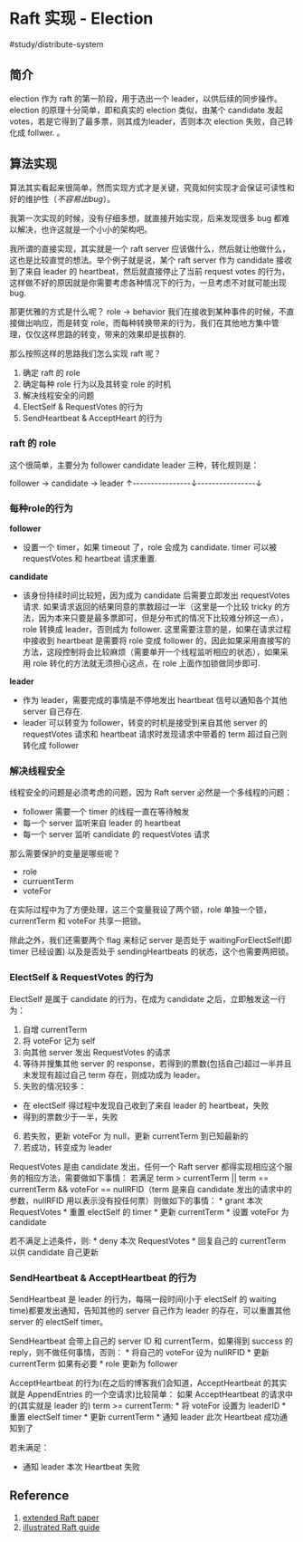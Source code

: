 # Raft 实现 - Election
#study/distribute-system

## 简介
election 作为 raft 的第一阶段，用于选出一个 leader，以供后续的同步操作。
election 的原理十分简单，即和真实的 election 类似，由某个 candidate 发起 votes，若是它得到了最多票，则其成为leader，否则本次 election 失败，自己转化成 follwer. 
。

## 算法实现
算法其实看起来很简单，然而实现方式才是关键，究竟如何实现才会保证可读性和好的维护性（_不容易出bug_）。

我第一次实现的时候，没有仔细多想，就直接开始实现，后来发现很多 bug 都难以解决，也许这就是一个小小的架构吧。

我所谓的直接实现，其实就是一个 raft server 应该做什么，然后就让他做什么，这也是比较直觉的想法。举个例子就是说，某个 raft server 作为 candidate 接收到了来自 leader 的 heartbeat，然后就直接停止了当前 request votes 的行为，这样做不好的原因就是你需要考虑各种情况下的行为，一旦考虑不对就可能出现 bug. 

那更优雅的方式是什么呢？
role → behavior
我们在接收到某种事件的时候，不直接做出响应，而是转变 role，而每种转换带来的行为，我们在其他地方集中管理，仅仅这样思路的转变，带来的效果却是拔群的.

那么按照这样的思路我们怎么实现 raft 呢？
1. 确定 raft 的 role
2. 确定每种 role 行为以及其转变 role 的时机
3. 解决线程安全的问题
4. ElectSelf & RequestVotes 的行为
5. SendHeartbeat & AcceptHeart 的行为

### raft 的 role
这个很简单，主要分为 follower candidate leader 三种，转化规则是：

follower → candidate → leader
↑----------------↓----------------↓

### 每种role的行为
**follower**
* 设置一个 timer，如果 timeout 了，role 会成为 candidate. timer 可以被 requestVotes 和 heartbeat 请求重置.

**candidate**
* 该身份持续时间比较短，因为成为 candidate 后需要立即发出 requestVotes 请求. 如果请求返回的结果同意的票数超过一半（这里是一个比较 tricky 的方法，因为本来只要是最多票即可，但是分布式的情况下比较难分辨这一点），role 转换成 leader，否则成为 follower. 这里需要注意的是，如果在请求过程中接收到 heartbeat 是需要将 role 变成 follower 的，因此如果采用直接写的方法，这段控制将会比较麻烦（需要单开一个线程监听相应的状态），如果采用 role 转化的方法就无须担心这点，在 role 上面作加锁做同步即可.

**leader**
* 作为 leader，需要完成的事情是不停地发出 heartbeat 信号以通知各个其他 server 自己存在.
* leader 可以转变为 follower，转变的时机是接受到来自其他 server 的 requestVotes 请求和 heartbeat 请求时发现请求中带着的 term 超过自己则转化成 follower

### 解决线程安全
线程安全的问题是必须考虑的问题，因为 Raft server 必然是一个多线程的问题：
* follower 需要一个 timer 的线程一直在等待触发
* 每一个 server 监听来自 leader 的 heartbeat
* 每一个 server 监听 candidate 的 requestVotes 请求

那么需要保护的变量是哪些呢？
* role
* curruentTerm
* voteFor

在实际过程中为了方便处理，这三个变量我设了两个锁，role 单独一个锁，currentTerm 和 voteFor 共享一把锁。

除此之外，我们还需要两个 flag 来标记 server 是否处于 waitingForElectSelf(即 timer 已经设置) 以及是否处于 sendingHeartbeats 的状态，这个也需要两把锁。

### ElectSelf & RequestVotes 的行为
ElectSelf 是属于 candidate 的行为，在成为 candidate 之后，立即触发这一行为：
1. 自增 currentTerm
2. 将 voteFor 记为 self
3. 向其他 server 发出 RequestVotes 的请求
4. 等待并搜集其他 server 的 response，若得到的票数(包括自己)超过一半并且未发现有超过自己 term 存在，则成功成为 leader。
5. 失败的情况较多：
* 在 electSelf 得过程中发现自己收到了来自 leader 的 heartbeat，失败
* 得到的票数少于一半，失败

6. 若失败，更新 voteFor 为 null，更新 currentTerm 到已知最新的
7. 若成功，转变成为 leader

RequestVotes 是由 candidate 发出，任何一个 Raft server 都得实现相应这个服务的相应方法，需要做如下事情：
若满足 term > currentTerm || term == currentTerm && voteFor == nullRFID（term 是来自 candidate 发出的请求中的参数，nullRFID 用以表示没有投任何票）则做如下的事情：
	* grant 本次 RequestVotes
	* 重置 electSelf 的 timer
	* 更新 currentTerm
	* 设置 voteFor 为 candidate

若不满足上述条件，则:
	* deny 本次 RequestVotes
	* 回复自己的 currentTerm 以供 candidate 自己更新

### SendHeartbeat & AcceptHeartbeat 的行为
SendHeartbeat 是 leader 的行为，每隔一段时间(小于 electSelf 的 waiting time)都要发出通知，告知其他的 server 自己作为 leader 的存在，可以重置其他 server 的 electSelf timer。

 SendHeartbeat 会带上自己的 server ID 和 currentTerm，如果得到 success 的 reply，则不做任何事情，否则：
    * 将自己的 voteFor 设为 nullRFID
    * 更新 currentTerm 如果有必要
    * role 更新为 follower

AcceptHeartbeat 的行为(在之后的博客我们会知道，AcceptHeartbeat 的其实就是 AppendEntries 的一个空请求)比较简单：
如果 AcceptHeartbeat 的请求中的(其实就是 leader 的) term >= currentTerm:
	* 将 voteFor  设置为 leaderID
	* 重置 electSelf timer
	* 更新 currentTerm
	* 通知 leader 此次 Heartbeat 成功通知到了

若未满足：
* 通知 leader 本次 Heartbeat 失败

## Reference
1. [extended Raft paper ](http://nil.csail.mit.edu/6.824/2016/papers/raft-extended.pdf)
2. [illustrated Raft guide ](http://thesecretlivesofdata.com/raft/)
